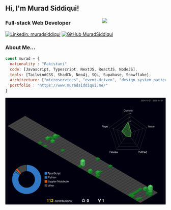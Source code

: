 <h2> Hi, I'm Murad Siddiqui! </h2>
<img align='right' src="https://media4.giphy.com/media/v1.Y2lkPTc5MGI3NjExZHU4Z3BmdmJvcmY2emViaGg2cm1lYW83YnhuenhpMThpNXg4azVkcyZlcD12MV9pbnRlcm5hbF9naWZfYnlfaWQmY3Q9Zw/78XCFBGOlS6keY1Bil/giphy.gif" width="200">

### Full-stack Web Developer 

[![Linkedin: muradsiddiqui](https://img.shields.io/badge/-muradsiddiqui-blue?style=flat-square&logo=Linkedin&logoColor=white&link=https://www.linkedin.com/in/murad-siddiqui/)](https://www.linkedin.com/in/murad-siddiqui/)
[![GitHub MuradSiddiqui](https://img.shields.io/github/followers/muradsiddiqui?label=follow&style=social)](https://github.com/MuradSiddiqui)


### About Me...

```javascript
const murad = {
  nationality : "Pakistani"
  code: [Javascript, Typescript, NextJS, ReactJS, NodeJS],
  tools: [TailwindCSS, ShadCN, Neo4j, SQL, Supabase, Snowflake],
  architecture: ["microservices", "event-driven", "design system pattern"],
  portfolio : "https://www.muradsiddiqui.me/"
}
```
![](./profile-3d-contrib/profile-night-green.svg)
